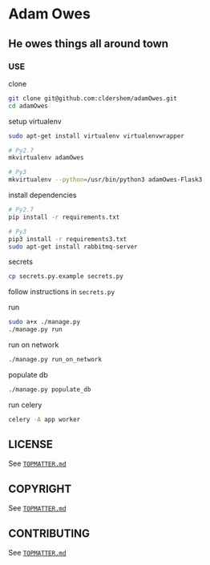 # Adam Owes
## He owes things all around town
### USE
clone
```sh
git clone git@github.com:cldershem/adamOwes.git
cd adamOwes
```

setup virtualenv
```sh
sudo apt-get install virtualenv virtualenvwrapper

# Py2.7
mkvirtualenv adamOwes

# Py3
mkvirtualenv --python=/usr/bin/python3 adamOwes-Flask3
```

install dependencies
```sh
# Py2.7
pip install -r requirements.txt

# Py3
pip3 install -r requirements3.txt
sudo apt-get install rabbitmq-server
```

secrets
```sh
cp secrets.py.example secrets.py
```
follow instructions in `secrets.py`

run
```sh
sudo a+x ./manage.py
./manage.py run
```

run on network
```sh
./manage.py run_on_network
```

populate db
```sh
./manage.py populate_db
```

run celery
```sh
celery -A app worker
```

## LICENSE
See [`TOPMATTER.md`](https://github.com/cldershem/adamOwes/blob/master/TOPMATTER.md#license)
## COPYRIGHT
See [`TOPMATTER.md`](https://github.com/cldershem/adamOwes/blob/master/TOPMATTER.md#copyright)
## CONTRIBUTING
See [`TOPMATTER.md`](https://github.com/cldershem/adamOwes/blob/master/TOPMATTER.md#contributing)
